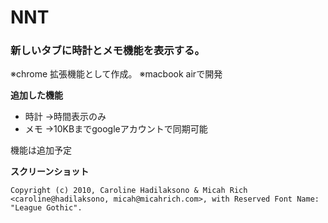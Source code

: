 # NNT


### 新しいタブに時計とメモ機能を表示する。
※chrome 拡張機能として作成。
※macbook airで開発
 
**追加した機能**
 - 時計 →時間表示のみ
 - メモ →10KBまでgoogleアカウントで同期可能
 
 
 機能は追加予定

**スクリーンショット**

	Copyright (c) 2010, Caroline Hadilaksono & Micah Rich <caroline@hadilaksono, micah@micahrich.com>, with Reserved Font Name: "League Gothic".
